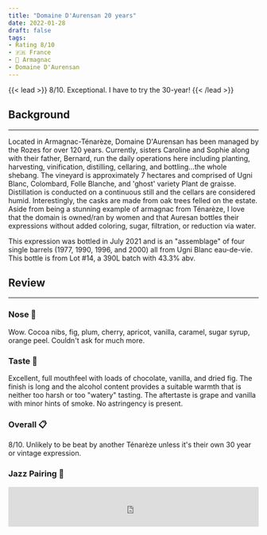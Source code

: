 ```yaml
---
title: "Domaine D'Aurensan 20 years"
date: 2022-01-28
draft: false
tags: 
- Rating 8/10
- 🇫🇷 France
- 🍇 Armagnac
- Domaine D'Aurensan
---
```


{{< lead >}}
8/10. Exceptional. I have to try the 30-year!
{{< /lead >}}

## Background
---
Located in Armagnac-Ténarèze, Domaine D'Aurensan has been managed by the Rozes for over 120 years. Currently, sisters Caroline and Sophie along with their father, Bernard, run the daily operations here including planting, harvesting, vinification, distilling, cellaring, and bottling...the whole shebang. The vineyard is approximately 7 hectares and comprised of Ugni Blanc, Colombard, Folle Blanche, and 'ghost' variety Plant
de graisse. Distillation is conducted on a continuous still and the cellars are considered humid. Interestingly, the casks are made from oak trees felled on the estate. Aside from being a stunning example of armagnac from Ténarèze, I love that the domain is owned/ran by women and that Auresan bottles their expressions without added coloring, sugar, filtration, or reduction via water. 

This expression was bottled in July 2021 and is an "assemblage" of four single barrels (1977, 1990, 1996, and 2000) all from Ugni Blanc eau-de-vie. This bottle is from Lot #14, a 390L batch with 43.3% abv.

## Review
---
### Nose :nose:
Wow. Cocoa nibs, fig, plum, cherry, apricot, vanilla, caramel, sugar syrup, orange peel. 
Couldn't ask for much more. 

### Taste :tongue:
Excellent, full mouthfeel with loads of chocolate, vanilla, and dried fig. The finish is long and the alcohol content provides a suitable warmth that is neither too harsh or too "watery" tasting. The aftertaste is grape and vanilla with minor hints of smoke. No astringency is present. 

### Overall :clipboard:
8/10. Unlikely to be beat by another Ténarèze unless it's their own 30 year or vintage expression.  

### Jazz Pairing :trumpet:
<iframe src="https://open.spotify.com/embed/track/1zycFcvj0XItblKboKeyGI?utm_source=generator&theme=0" width="100%" height="80" frameBorder="0" allowfullscreen="" allow="autoplay; clipboard-write; encrypted-media; fullscreen; picture-in-picture"></iframe>
